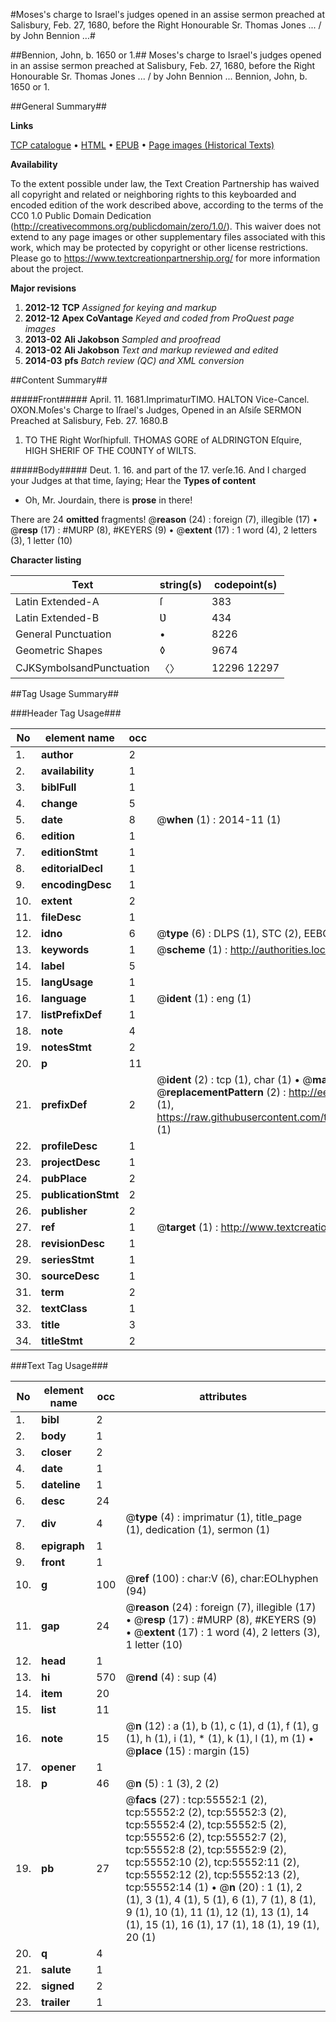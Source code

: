 #Moses's charge to Israel's judges opened in an assise sermon preached at Salisbury, Feb. 27, 1680, before the Right Honourable Sr. Thomas Jones ... / by John Bennion ...#

##Bennion, John, b. 1650 or 1.##
Moses's charge to Israel's judges opened in an assise sermon preached at Salisbury, Feb. 27, 1680, before the Right Honourable Sr. Thomas Jones ... / by John Bennion ...
Bennion, John, b. 1650 or 1.

##General Summary##

**Links**

[TCP catalogue](http://www.ota.ox.ac.uk/tcp/)  • 
[HTML](http://tei.it.ox.ac.uk/tcp/Texts-HTML/free/A27/A27394.html)  • 
[EPUB](http://tei.it.ox.ac.uk/tcp/Texts-EPUB/free/A27/A27394.epub) • 
[Page images (Historical Texts)](https://historicaltexts.jisc.ac.uk/eebo-12176848e)

**Availability**

To the extent possible under law, the Text Creation Partnership has waived all copyright and related or neighboring rights to this keyboarded and encoded edition of the work described above, according to the terms of the CC0 1.0 Public Domain Dedication (http://creativecommons.org/publicdomain/zero/1.0/). This waiver does not extend to any page images or other supplementary files associated with this work, which may be protected by copyright or other license restrictions. Please go to https://www.textcreationpartnership.org/ for more information about the project.

**Major revisions**

1. __2012-12__ __TCP__ *Assigned for keying and markup*
1. __2012-12__ __Apex CoVantage__ *Keyed and coded from ProQuest page images*
1. __2013-02__ __Ali Jakobson__ *Sampled and proofread*
1. __2013-02__ __Ali Jakobson__ *Text and markup reviewed and edited*
1. __2014-03__ __pfs__ *Batch review (QC) and XML conversion*

##Content Summary##

#####Front#####
April. 11. 1681.ImprimaturTIMO. HALTON Vice-Cancel. OXON.Moſes's Charge to Iſrael's Judges, Opened in an Aſsiſe SERMON Preached at Salisbury, Feb. 27. 1680.B
1. TO THE Right Worſhipfull. THOMAS GORE of ALDRINGTON Eſquire, HIGH SHERIF OF THE COƲNTY of WILTS.

#####Body#####
Deut. 1. 16. and part of the 17. verſe.16. And I charged your Judges at that time, ſaying; Hear the 
**Types of content**

  * Oh, Mr. Jourdain, there is **prose** in there!

There are 24 **omitted** fragments! 
 @__reason__ (24) : foreign (7), illegible (17)  •  @__resp__ (17) : #MURP (8), #KEYERS (9)  •  @__extent__ (17) : 1 word (4), 2 letters (3), 1 letter (10)

**Character listing**


|Text|string(s)|codepoint(s)|
|---|---|---|
|Latin Extended-A|ſ|383|
|Latin Extended-B|Ʋ|434|
|General Punctuation|•|8226|
|Geometric Shapes|◊|9674|
|CJKSymbolsandPunctuation|〈〉|12296 12297|

##Tag Usage Summary##

###Header Tag Usage###

|No|element name|occ|attributes|
|---|---|---|---|
|1.|__author__|2||
|2.|__availability__|1||
|3.|__biblFull__|1||
|4.|__change__|5||
|5.|__date__|8| @__when__ (1) : 2014-11 (1)|
|6.|__edition__|1||
|7.|__editionStmt__|1||
|8.|__editorialDecl__|1||
|9.|__encodingDesc__|1||
|10.|__extent__|2||
|11.|__fileDesc__|1||
|12.|__idno__|6| @__type__ (6) : DLPS (1), STC (2), EEBO-CITATION (1), OCLC (1), VID (1)|
|13.|__keywords__|1| @__scheme__ (1) : http://authorities.loc.gov/ (1)|
|14.|__label__|5||
|15.|__langUsage__|1||
|16.|__language__|1| @__ident__ (1) : eng (1)|
|17.|__listPrefixDef__|1||
|18.|__note__|4||
|19.|__notesStmt__|2||
|20.|__p__|11||
|21.|__prefixDef__|2| @__ident__ (2) : tcp (1), char (1)  •  @__matchPattern__ (2) : ([0-9\-]+):([0-9IVX]+) (1), (.+) (1)  •  @__replacementPattern__ (2) : http://eebo.chadwyck.com/downloadtiff?vid=$1&page=$2 (1), https://raw.githubusercontent.com/textcreationpartnership/Texts/master/tcpchars.xml#$1 (1)|
|22.|__profileDesc__|1||
|23.|__projectDesc__|1||
|24.|__pubPlace__|2||
|25.|__publicationStmt__|2||
|26.|__publisher__|2||
|27.|__ref__|1| @__target__ (1) : http://www.textcreationpartnership.org/docs/. (1)|
|28.|__revisionDesc__|1||
|29.|__seriesStmt__|1||
|30.|__sourceDesc__|1||
|31.|__term__|2||
|32.|__textClass__|1||
|33.|__title__|3||
|34.|__titleStmt__|2||


###Text Tag Usage###

|No|element name|occ|attributes|
|---|---|---|---|
|1.|__bibl__|2||
|2.|__body__|1||
|3.|__closer__|2||
|4.|__date__|1||
|5.|__dateline__|1||
|6.|__desc__|24||
|7.|__div__|4| @__type__ (4) : imprimatur (1), title_page (1), dedication (1), sermon (1)|
|8.|__epigraph__|1||
|9.|__front__|1||
|10.|__g__|100| @__ref__ (100) : char:V (6), char:EOLhyphen (94)|
|11.|__gap__|24| @__reason__ (24) : foreign (7), illegible (17)  •  @__resp__ (17) : #MURP (8), #KEYERS (9)  •  @__extent__ (17) : 1 word (4), 2 letters (3), 1 letter (10)|
|12.|__head__|1||
|13.|__hi__|570| @__rend__ (4) : sup (4)|
|14.|__item__|20||
|15.|__list__|11||
|16.|__note__|15| @__n__ (12) : a (1), b (1), c (1), d (1), f (1), g (1), h (1), i (1), * (1), k (1), l (1), m (1)  •  @__place__ (15) : margin (15)|
|17.|__opener__|1||
|18.|__p__|46| @__n__ (5) : 1 (3), 2 (2)|
|19.|__pb__|27| @__facs__ (27) : tcp:55552:1 (2), tcp:55552:2 (2), tcp:55552:3 (2), tcp:55552:4 (2), tcp:55552:5 (2), tcp:55552:6 (2), tcp:55552:7 (2), tcp:55552:8 (2), tcp:55552:9 (2), tcp:55552:10 (2), tcp:55552:11 (2), tcp:55552:12 (2), tcp:55552:13 (2), tcp:55552:14 (1)  •  @__n__ (20) : 1 (1), 2 (1), 3 (1), 4 (1), 5 (1), 6 (1), 7 (1), 8 (1), 9 (1), 10 (1), 11 (1), 12 (1), 13 (1), 14 (1), 15 (1), 16 (1), 17 (1), 18 (1), 19 (1), 20 (1)|
|20.|__q__|4||
|21.|__salute__|1||
|22.|__signed__|2||
|23.|__trailer__|1||
